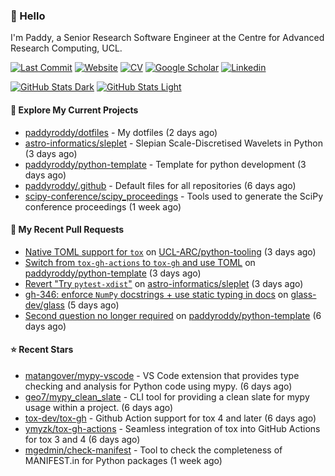 ### 👋 Hello

I'm Paddy, a Senior Research Software Engineer at the Centre for Advanced
Research Computing, UCL.

[![Last Commit](https://img.shields.io/github/last-commit/paddyroddy/paddyroddy/main?label=updated)](https://github.com/paddyroddy)
[![Website](https://img.shields.io/badge/GitHub%20Pages-222?logo=githubpages&logoColor=fff&style=for-the-badge&style=flat)](https://paddyroddy.github.io)
[![CV](https://img.shields.io/badge/CV-PDF-pink.svg)](https://paddyroddy.github.io/cv)
[![Google Scholar](https://img.shields.io/badge/Google%20Scholar-4285F4?logo=googlescholar&logoColor=fff&style=for-the-badge&style=flat)](https://scholar.google.com/citations?user=OFigHUwAAAAJ)
[![Linkedin](https://img.shields.io/badge/LinkedIn-0A66C2?logo=linkedin&logoColor=fff&style=for-the-badge&style=flat)](https://www.linkedin.com/in/patrickjamesroddy)

[![GitHub Stats Dark](https://github-readme-stats-paddyroddy.vercel.app/api?username=paddyroddy&disable_animations=true&hide_border=true&hide_title=true&include_all_commits=true&rank_icon=github&show=prs_merged,reviews&show_icons=true&theme=tokyonight)](https://github.com/paddyroddy/paddyroddy#gh-dark-mode-only)
[![GitHub Stats Light](https://github-readme-stats-paddyroddy.vercel.app/api?username=paddyroddy&disable_animations=true&hide_border=true&hide_title=true&include_all_commits=true&rank_icon=github&show=prs_merged,reviews&show_icons=true&theme=default)](https://github.com/paddyroddy/paddyroddy#gh-light-mode-only)

#### 👷 Explore My Current Projects

- [paddyroddy/dotfiles](https://github.com/paddyroddy/dotfiles) - My dotfiles
  (2 days ago)
- [astro-informatics/sleplet](https://github.com/astro-informatics/sleplet) - Slepian Scale-Discretised Wavelets in Python
  (3 days ago)
- [paddyroddy/python-template](https://github.com/paddyroddy/python-template) - Template for python development
  (3 days ago)
- [paddyroddy/.github](https://github.com/paddyroddy/.github) - Default files for all repositories
  (6 days ago)
- [scipy-conference/scipy_proceedings](https://github.com/scipy-conference/scipy_proceedings) - Tools used to generate the SciPy conference proceedings
  (1 week ago)

#### 🔨 My Recent Pull Requests

- [Native TOML support for `tox`](https://github.com/UCL-ARC/python-tooling/pull/460) on [UCL-ARC/python-tooling](https://github.com/UCL-ARC/python-tooling)
  (3 days ago)
- [Switch from `tox-gh-actions` to `tox-gh` and use TOML](https://github.com/paddyroddy/python-template/pull/181) on [paddyroddy/python-template](https://github.com/paddyroddy/python-template)
  (3 days ago)
- [Revert &#34;Try `pytest-xdist`&#34;](https://github.com/astro-informatics/sleplet/pull/422) on [astro-informatics/sleplet](https://github.com/astro-informatics/sleplet)
  (3 days ago)
- [gh-346: enforce `NumPy` docstrings &#43; use static typing in docs](https://github.com/glass-dev/glass/pull/347) on [glass-dev/glass](https://github.com/glass-dev/glass)
  (5 days ago)
- [Second question no longer required](https://github.com/paddyroddy/python-template/pull/179) on [paddyroddy/python-template](https://github.com/paddyroddy/python-template)
  (6 days ago)

#### ⭐ Recent Stars

- [matangover/mypy-vscode](https://github.com/matangover/mypy-vscode) - VS Code extension that provides type checking and analysis for Python code using mypy.
  (6 days ago)
- [geo7/mypy_clean_slate](https://github.com/geo7/mypy_clean_slate) - CLI tool for providing a clean slate for mypy usage within a project.
  (6 days ago)
- [tox-dev/tox-gh](https://github.com/tox-dev/tox-gh) - Github Action support for tox 4 and later
  (6 days ago)
- [ymyzk/tox-gh-actions](https://github.com/ymyzk/tox-gh-actions) - Seamless integration of tox into GitHub Actions for tox 3 and 4
  (6 days ago)
- [mgedmin/check-manifest](https://github.com/mgedmin/check-manifest) - Tool to check the completeness of MANIFEST.in for Python packages
  (1 week ago)
